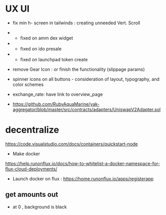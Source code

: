 # UX UI

- fix min h- screen in tailwinds : creating unneeded Vert. Scroll
- - fixed on amm dex widget
- - fixed on ido presale
- - fixed on launchpad token create

- remove Gear Icon : or finish the functionality (slippage params)

- spinner icons on all buttons - consideration of layout, typography, and color schemes

- exchange_rate: have link to overview_page

- https://github.com/RubyAquaMarine/yak-aggregator/blob/master/src/contracts/adapters/UniswapV2Adapter.sol

# decentralize

https://code.visualstudio.com/docs/containers/quickstart-node

- Make docker

https://help.runonflux.io/docs/how-to-whitelist-a-docker-namespace-for-flux-cloud-deployments/

- Launch docker on flux : https://home.runonflux.io/apps/registerapp

## get amounts out

- at 0 , background is black
